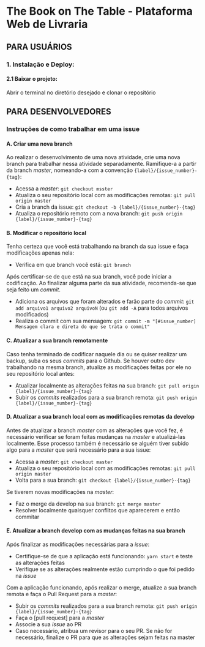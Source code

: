# The Book on The Table - Plataforma Web de Livraria

## PARA USUÁRIOS

### 1. Instalação e Deploy:
  #### 2.1 Baixar o projeto: 
  Abrir o terminal no diretório desejado e clonar o repositório

## 
## PARA DESENVOLVEDORES

### Instruções de como trabalhar em uma issue

#### A. Criar uma nova branch
Ao realizar o desenvolvimento de uma nova atividade, crie uma nova branch para trabalhar nessa atividade separadamente. Ramifique-a a partir da branch *master*, nomeando-a com a convenção `{label}/{issue_number}-{tag}`:

- Acessa a *master*: `git checkout msster`
- Atualiza o seu repositório local com as modificações remotas: `git pull origin master`
- Cria a branch da issue: `git checkout -b {label}/{issue_number}-{tag}`
- Atualiza o repositório remoto com a nova branch: `git push origin {label}/{issue_number}-{tag}`

#### B. Modificar o repositório local
Tenha certeza que você está trabalhando na branch da sua issue e faça modificações apenas nela:
- Verifica em que branch você está: `git branch`

Após certificar-se de que está na sua branch, você pode iniciar a codificação. Ao finalizar alguma parte da sua atividade, recomenda-se que seja feito um *commit*. 
- Adiciona os arquivos que foram alterados e farão parte do _commit_: `git add arquivo1 arquivo2 arquivoN` (ou `git add -A` para todos arquivos modificados)
- Realiza o commit com sua mensagem: `git commit -m "[#issue_number] Mensagem clara e direta do que se trata o commit"`

#### C. Atualizar a sua branch remotamente
Caso tenha terminado de codificar naquele dia ou se quiser realizar um backup, suba os seus _commits_ para o Github. Se houver outro dev trabalhando na mesma branch, atualize as modificações feitas por ele no seu repositório local antes:
- Atualizar localmente as alterações feitas na sua branch: `git pull origin {label}/{issue_number}-{tag}`
- Subir os _commits_ realizados para a sua branch remota: `git push origin {label}/{issue_number}-{tag}`

#### D. Atualizar a sua branch local com as modificações remotas da develop
Antes de atualizar a branch _master_ com as alterações que você fez, é necessário verificar se foram feitas mudanças na _master_ e atualizá-las localmente. Esse processo também é necessário se alguém tiver subido algo para a _master_ que será necessário para a sua issue:

- Acessa a *master*: `git checkout master`
- Atualiza o seu repositório local com as modificações remotas: `git pull origin master`
- Volta para a sua branch: `git checkout {label}/{issue_number}-{tag}`

Se tiverem novas modificações na _master_:
- Faz o merge da develop na sua branch: `git merge master`
- Resolver localmente quaisquer conflitos que aparecerem e então commitar

#### E. Atualizar a branch develop com as mudanças feitas na sua branch
Após finalizar as modificações necessárias para a *issue*:
- Certifique-se de que a aplicação está funcionando: `yarn start` e teste as alterações feitas
- Verifique se as alterações realmente estão cumprindo o que foi pedido na *issue*

Com a aplicação funcionando, após realizar o merge, atualize a sua branch remota e faça o Pull Request para a _master_:
- Subir os _commits_ realizados para a sua branch remota: `git push origin {label}/{issue_number}-{tag}`
- Faça o [pull request] para a _master_
- Associe a sua _issue_ ao PR
- Caso necessário, atribua um revisor para o seu PR. Se não for necessário, finalize o PR para que as alterações sejam feitas na master



